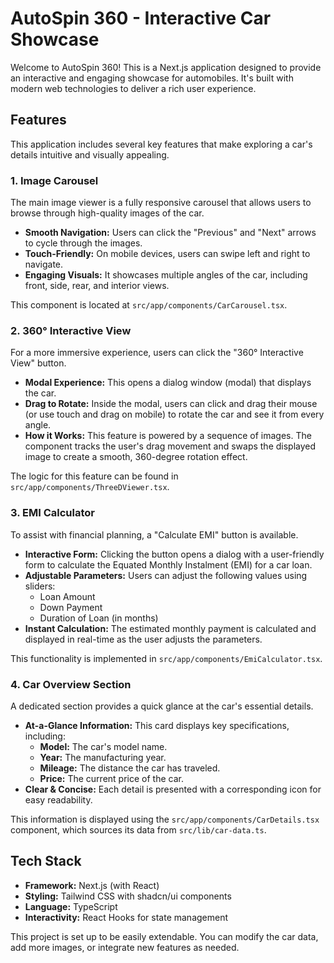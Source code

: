 # AutoSpin 360 - Interactive Car Showcase

Welcome to AutoSpin 360! This is a Next.js application designed to provide an interactive and engaging showcase for automobiles. It's built with modern web technologies to deliver a rich user experience.

## Features

This application includes several key features that make exploring a car's details intuitive and visually appealing.

### 1. Image Carousel

The main image viewer is a fully responsive carousel that allows users to browse through high-quality images of the car.

- **Smooth Navigation:** Users can click the "Previous" and "Next" arrows to cycle through the images.
- **Touch-Friendly:** On mobile devices, users can swipe left and right to navigate.
- **Engaging Visuals:** It showcases multiple angles of the car, including front, side, rear, and interior views.

This component is located at `src/app/components/CarCarousel.tsx`.

### 2. 360° Interactive View

For a more immersive experience, users can click the "360° Interactive View" button.

- **Modal Experience:** This opens a dialog window (modal) that displays the car.
- **Drag to Rotate:** Inside the modal, users can click and drag their mouse (or use touch and drag on mobile) to rotate the car and see it from every angle.
- **How it Works:** This feature is powered by a sequence of images. The component tracks the user's drag movement and swaps the displayed image to create a smooth, 360-degree rotation effect.

The logic for this feature can be found in `src/app/components/ThreeDViewer.tsx`.

### 3. EMI Calculator

To assist with financial planning, a "Calculate EMI" button is available.

- **Interactive Form:** Clicking the button opens a dialog with a user-friendly form to calculate the Equated Monthly Instalment (EMI) for a car loan.
- **Adjustable Parameters:** Users can adjust the following values using sliders:
  - Loan Amount
  - Down Payment
  - Duration of Loan (in months)
- **Instant Calculation:** The estimated monthly payment is calculated and displayed in real-time as the user adjusts the parameters.

This functionality is implemented in `src/app/components/EmiCalculator.tsx`.

### 4. Car Overview Section

A dedicated section provides a quick glance at the car's essential details.

- **At-a-Glance Information:** This card displays key specifications, including:
  - **Model:** The car's model name.
  - **Year:** The manufacturing year.
  - **Mileage:** The distance the car has traveled.
  - **Price:** The current price of the car.
- **Clear & Concise:** Each detail is presented with a corresponding icon for easy readability.

This information is displayed using the `src/app/components/CarDetails.tsx` component, which sources its data from `src/lib/car-data.ts`.

## Tech Stack

- **Framework:** Next.js (with React)
- **Styling:** Tailwind CSS with shadcn/ui components
- **Language:** TypeScript
- **Interactivity:** React Hooks for state management

This project is set up to be easily extendable. You can modify the car data, add more images, or integrate new features as needed.
